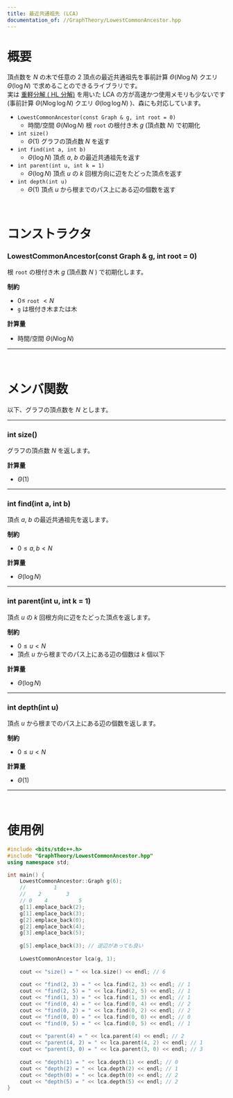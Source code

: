 ```yaml
---
title: 最近共通祖先 (LCA)
documentation_of: //GraphTheory/LowestCommonAncestor.hpp
---
```


# 概要

頂点数を $N$ の木で任意の $2$ 頂点の最近共通祖先を事前計算 $\Theta(N \log{N})$ クエリ $\Theta(\log{N})$ で求めることのできるライブラリです。  
実は [重軽分解 ( HL 分解)](https://tkmst201.github.io/Library/GraphTheory/HeavyLightDecomposition.hpp) を用いた LCA の方が高速かつ使用メモリも少ないです(事前計算 $\Theta(N\log{\log{N}})$ クエリ $\Theta(\log{\log{N}})$ )、森にも対応しています。  

- `LowestCommonAncestor(const Graph & g, int root = 0)`
	- 時間/空間 $\Theta(N \log{N})$ 根 `root` の根付き木 $g$ (頂点数 $N$) で初期化
- `int size()`
	- $\Theta(1)$ グラフの頂点数 $N$ を返す
- `int find(int a, int b)`
	- $\Theta(\log{N})$ 頂点 $a$, $b$ の最近共通祖先を返す
- `int parent(int u, int k = 1)`
	- $\Theta(\log{N})$ 頂点 $u$ の $k$ 回根方向に辺をたどった頂点を返す
- `int depth(int u)`
	- $\Theta(1)$ 頂点 $u$ から根までのパス上にある辺の個数を返す

<br>

# コンストラクタ

### LowestCommonAncestor(const Graph & g, int root = 0)

根 `root` の根付き木 $g$ (頂点数 $N$ ) で初期化します。  

**制約**

- $0 \leq$ `root` $< N$
- `g` は根付き木または木

**計算量**

- 時間/空間 $\Theta(N \log{N})$

---

<br>

# メンバ関数

以下、グラフの頂点数を $N$ とします。  

---

### int size()

グラフの頂点数 $N$ を返します。  

**計算量**

- $\Theta(1)$

---

### int find(int a, int b)

頂点 $a$, $b$ の最近共通祖先を返します。  

**制約**

- $0 \leq a, b < N$

**計算量**

- $\Theta(\log{N})$

---

### int parent(int u, int k = 1)

頂点 $u$ の $k$ 回根方向に辺をたどった頂点を返します。  

**制約**

- $0 \leq u < N$
- 頂点 $u$ から根までのパス上にある辺の個数は $k$ 個以下

**計算量**

- $\Theta(\log{N})$

---

### int depth(int u)

頂点 $u$ から根までのパス上にある辺の個数を返します。  

**制約**

- $0 \leq u < N$

**計算量**

- $\Theta(1)$

---

<br>

# 使用例

```cpp
#include <bits/stdc++.h>
#include "GraphTheory/LowestCommonAncestor.hpp"
using namespace std;

int main() {
	LowestCommonAncestor::Graph g(6);
	//         1
	//    2        3
	// 0    4          5
	g[1].emplace_back(2);
	g[1].emplace_back(3);
	g[2].emplace_back(0);
	g[2].emplace_back(4);
	g[3].emplace_back(5);
	
	g[5].emplace_back(3); // 逆辺があっても良い
	
	LowestCommonAncestor lca(g, 1);
	
	cout << "size() = " << lca.size() << endl; // 6
	
	cout << "find(2, 3) = " << lca.find(2, 3) << endl; // 1
	cout << "find(2, 5) = " << lca.find(2, 5) << endl; // 1
	cout << "find(1, 3) = " << lca.find(1, 3) << endl; // 1
	cout << "find(0, 4) = " << lca.find(0, 4) << endl; // 2
	cout << "find(0, 2) = " << lca.find(0, 2) << endl; // 2
	cout << "find(0, 0) = " << lca.find(0, 0) << endl; // 0
	cout << "find(0, 5) = " << lca.find(0, 5) << endl; // 1
	
	cout << "parent(4) = " << lca.parent(4) << endl; // 2
	cout << "parent(4, 2) = " << lca.parent(4, 2) << endl; // 1
	cout << "parent(3, 0) = " << lca.parent(3, 0) << endl; // 3
	
	cout << "depth(1) = " << lca.depth(1) << endl; // 0
	cout << "depth(2) = " << lca.depth(2) << endl; // 1
	cout << "depth(0) = " << lca.depth(0) << endl; // 2
	cout << "depth(5) = " << lca.depth(5) << endl; // 2
}
```

<br>